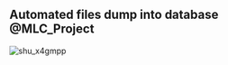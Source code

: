 ## Automated files dump into database @MLC_Project


![shu_x4gmpp](https://user-images.githubusercontent.com/29908343/37148839-202de94a-22cc-11e8-8748-12594bc8994b.png)
